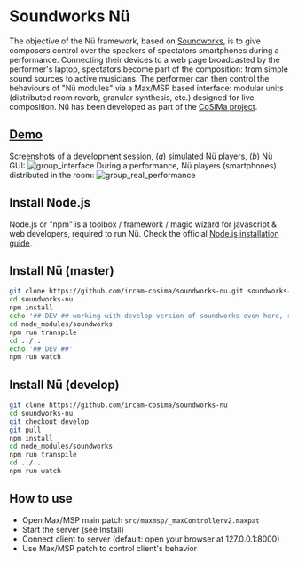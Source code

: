 # Soundworks Nü

The objective of the Nü framework, based on [Soundworks](https://github.com/collective-soundworks/soundworks/), is to give composers control over the speakers of spectators smartphones during a performance. Connecting their devices to a web page broadcasted by the performer's laptop, spectators become part of the composition: from simple sound sources to active musicians. The performer can then control the behaviours of "Nü modules" via a Max/MSP based interface: modular units (distributed room reverb, granular synthesis, etc.) designed for live composition. Nü has been developed as part of the [CoSiMa project](http://cosima.ircam.fr/).

## [Demo](https://youtu.be/a4taMsypqos)

[//]: # (For a complete documentation of the *Soundworks* framework, please refer to http://collective-soundworks.github.io/soundworks/.)

Screenshots of a development session, (*a*) simulated Nü players, (*b*) Nü GUI:
![group_interface](https://cloud.githubusercontent.com/assets/1186926/21421849/4d68fbcc-c835-11e6-94aa-308a2f7ca991.png)
During a performance, Nü players (smartphones) distributed in the room:
![group_real_performance](https://cloud.githubusercontent.com/assets/1186926/21421854/5414aeb2-c835-11e6-8870-699ff9d4969d.png)

## Install Node.js

Node.js or "npm" is a toolbox / framework / magic wizard for javascript & web developers, required to run Nü. Check the official [Node.js installation guide](https://docs.npmjs.com/getting-started/installing-node).

## Install Nü (master)

```sh
git clone https://github.com/ircam-cosima/soundworks-nu.git soundworks-nu
cd soundworks-nu
npm install
echo '## DEV ## working with develop version of soundworks even here, requires transpile'
cd node_modules/soundworks
npm run transpile
cd ../..
echo '## DEV ##'
npm run watch
```

## Install Nü (develop)

```sh
git clone https://github.com/ircam-cosima/soundworks-nu
cd soundworks-nu
git checkout develop
git pull
npm install
cd node_modules/soundworks
npm run transpile
cd ../..
npm run watch
```

## How to use

* Open Max/MSP main patch `src/maxmsp/_maxControllerv2.maxpat`
* Start the server (see Install)
* Connect client to server (default: open your browser at 127.0.0.1:8000)
* Use Max/MSP patch to control client's behavior